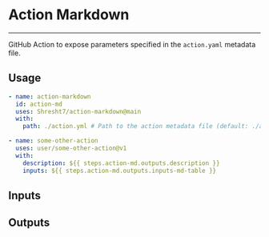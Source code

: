 # Action Markdown
-----------------

GitHub Action to expose parameters specified in the `action.yaml` metadata file.

## Usage

```yaml
- name: action-markdown
  id: action-md
  uses: Shresht7/action-markdown@main
  with:
    path: ./action.yml # Path to the action metadata file (default: ./action.yaml)

- name: some-other-action
  uses: user/some-other-action@v1
  with:
    description: ${{ steps.action-md.outputs.description }}
    inputs: ${{ steps.action-md.outputs.inputs-md-table }}
```

## Inputs

<!-- slot: inputs -->
<!-- /slot -->

## Outputs

<!-- slot: outputs -->
<!-- /slot -->